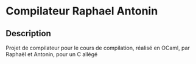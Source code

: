 # Compilateur Raphael Antonin

## Description

Projet de compilateur pour le cours de compilation, réalisé en OCaml, par Raphaël et Antonin, pour un C allégé 